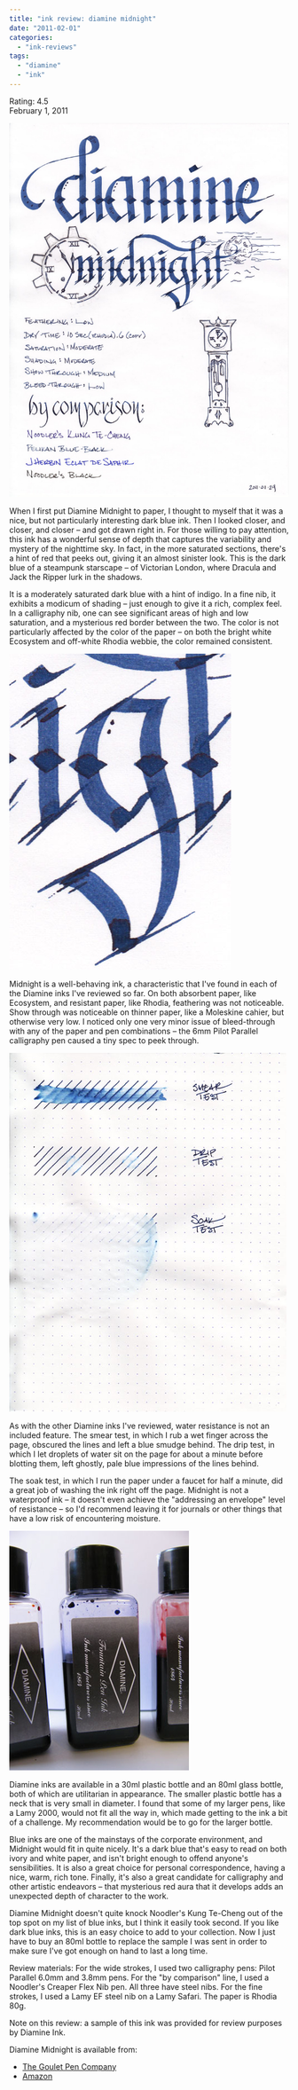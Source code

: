 ```yaml
---
title: "ink review: diamine midnight"
date: "2011-02-01"
categories: 
  - "ink-reviews"
tags: 
  - "diamine"
  - "ink"
---
```


Rating: 4.5  
February 1, 2011

![](diamine-midnight.jpg)

  
When I first put Diamine Midnight to paper, I thought to myself that it was a nice, but not particularly interesting dark blue ink. Then I looked closer, and closer, and closer – and got drawn right in. For those willing to pay attention, this ink has a wonderful sense of depth that captures the variability and mystery of the nighttime sky. In fact, in the more saturated sections, there's a hint of red that peeks out, giving it an almost sinister look. This is the dark blue of a steampunk starscape – of Victorian London, where Dracula and Jack the Ripper lurk in the shadows.

It is a moderately saturated dark blue with a hint of indigo. In a fine nib, it exhibits a modicum of shading – just enough to give it a rich, complex feel. In a calligraphy nib, one can see significant areas of high and low saturation, and a mysterious red border between the two. The color is not particularly affected by the color of the paper – on both the bright white Ecosystem and off-white Rhodia webbie, the color remained consistent.

![](diamine-midnight-detail.jpg)

  
Midnight is a well-behaving ink, a characteristic that I've found in each of the Diamine inks I've reviewed so far. On both absorbent paper, like Ecosystem, and resistant paper, like Rhodia, feathering was not noticeable. Show through was noticeable on thinner paper, like a Moleskine cahier, but otherwise very low. I noticed only one very minor issue of bleed-through with any of the paper and pen combinations – the 6mm Pilot Parallel calligraphy pen caused a tiny spec to peek through.

![](diamine-midnight-water-test.jpg)

  
As with the other Diamine inks I've reviewed, water resistance is not an included feature. The smear test, in which I rub a wet finger across the page, obscured the lines and left a blue smudge behind. The drip test, in which I let droplets of water sit on the page for about a minute before blotting them, left ghostly, pale blue impressions of the lines behind.

The soak test, in which I run the paper under a faucet for half a minute, did a great job of washing the ink right off the page. Midnight is not a waterproof ink – it doesn't even achieve the "addressing an envelope" level of resistance – so I'd recommend leaving it for journals or other things that have a low risk of encountering moisture.

![](diamine-midnight-bottle.JPG)

  
Diamine inks are available in a 30ml plastic bottle and an 80ml glass bottle, both of which are utilitarian in appearance. The smaller plastic bottle has a neck that is very small in diameter. I found that some of my larger pens, like a Lamy 2000, would not fit all the way in, which made getting to the ink a bit of a challenge. My recommendation would be to go for the larger bottle.

Blue inks are one of the mainstays of the corporate environment, and Midnight would fit in quite nicely. It's a dark blue that's easy to read on both ivory and white paper, and isn't bright enough to offend anyone's sensibilities. It is also a great choice for personal correspondence, having a nice, warm, rich tone. Finally, it's also a great candidate for calligraphy and other artistic endeavors – that mysterious red aura that it develops adds an unexpected depth of character to the work.

Diamine Midnight doesn't quite knock Noodler's Kung Te-Cheng out of the top spot on my list of blue inks, but I think it easily took second. If you like dark blue inks, this is an easy choice to add to your collection. Now I just have to buy an 80ml bottle to replace the sample I was sent in order to make sure I've got enough on hand to last a long time.

Review materials: For the wide strokes, I used two calligraphy pens: Pilot Parallel 6.0mm and 3.8mm pens. For the "by comparison" line, I used a Noodler's Creaper Flex Nib pen. All three have steel nibs. For the fine strokes, I used a Lamy EF steel nib on a Lamy Safari. The paper is Rhodia 80g.

Note on this review: a sample of this ink was provided for review purposes by Diamine Ink.

Diamine Midnight is available from:

- [The Goulet Pen Company](http://www.gouletpens.com/Diamine_80ml_Midnight_Ink_p/d7063.htm)
- [Amazon](http://www.amazon.com/gp/product/B003OXMB8E?ie=UTF8&tag=seizethedav0c-20&linkCode=as2&camp=1789&creative=390957&creativeASIN=B003OXMB8E)
